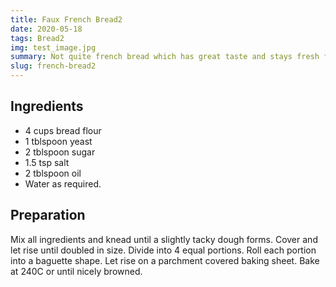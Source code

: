```yaml
---
title: Faux French Bread2
date: 2020-05-18
tags: Bread2
img: test_image.jpg
summary: Not quite french bread which has great taste and stays fresh for longer2.
slug: french-bread2
---
```


## Ingredients

+ 4 cups bread flour
+ 1 tblspoon yeast
+ 2 tblspoon sugar
+ 1.5 tsp salt
+ 2 tblspoon oil
+ Water as required.

## Preparation

Mix all ingredients and knead until a slightly tacky dough forms. Cover and let rise until doubled in size. Divide into 4 equal portions. Roll each portion into a baguette shape. Let rise on a parchment covered baking sheet. Bake at 240C or until nicely browned.